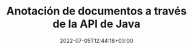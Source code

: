 ---
############################# Static ############################
layout: "product"
date: 2022-07-05T12:44:18+03:00
draft: false

product: "Annotation"
product_tag: "annotation"
platform: "Java"
platform_tag: "java"

############################# Head ############################
head_title: "API de anotación de documentos de Java | Ver y anotar imágenes PDF Word Excel PPTX"
head_description: "API de anotación de documentos de Java. Ver, etiquetar, comentar y anotar PDF Word DOCX, Excel XLSX, PPTX, EML EMLX, VSS VSD, OTP, CAD y formatos de archivo de imagen."

############################# Header ############################
title: "Anotación de documentos a través de la API de Java"
description: "Cree aplicaciones Java con capacidades para ver y anotar PDF, HTML, MS Office y otros formatos de documentos sin instalar ningún software externo."
button:
    enable: true
    icon: "fas fa-arrow-down"
    label: "Descargue prueba gratis"
    link: "https://downloads.groupdocs.com/annotation/java"

############################# SubMenu ############################
submenu:
    enable: true
    
    left:
        img_alt: "GroupDocs.Annotation for Java"
        image: "https://www.groupdocs.cloud/templates/groupdocs/images/product-logos/groupdocs-annotation-java.png"
        product: "GroupDocs.Annotation"
        platform: "Java"

    middle:
        button:
            # button loop
            - link: "#overview"
              text: "Visión de conjunto"

            # button loop
            - link: "#features"
              text: "Características"

            # button loop
            - link: "#support"
              text: "Support"

            # button loop
            - link: "https://products.groupdocs.app/annotation"
              text: "Live Demo"

            # button loop
            - link: "https://purchase.groupdocs.com/pricing/annotation/java"
              text: "Precios"

    right:
        link_download: "https://downloads.groupdocs.com/annotation"
        link_learn: "https://docs.groupdocs.com/annotation/java/"
        link_buy: "https://purchase.groupdocs.com"

############################# Overview ############################
overview:
    enable: true
    content: |
      GroupDocs.Annotation Java API es un producto que le permite trabajar con anotaciones en documentos en diferentes plataformas y sistemas operativos, como Android, MacOS, Linux, Windows. GroupDocs.Annotation proporciona una biblioteca con API simple que brinda muchas ventajas: por ejemplo, si necesita mantener los datos confidenciales o elegir cuánta energía necesita para trabajar con la biblioteca, o cambiar parcialmente el trabajo con anotaciones, la biblioteca es muy ligero y flexible.

        GroupDocs.Annotation for Java API le permite trabajar con diferentes tipos de anotaciones, que incluyen: texto, polilínea, área, subrayado, punto, marca de agua, flecha, elipse, reemplazo de texto, distancia, campo de texto, redacción de recursos, etc. Y es compatible con los formatos de documentos más populares, como: PDF, HTML, Microsoft Office Word, hojas de cálculo de Excel, presentaciones de PowerPoint, Visio, correos electrónicos de Outlook, imágenes, metarchivos, dibujos CAD y varios otros formatos. La API brinda la capacidad de obtener miniaturas de páginas de documentos y admite la importación y exportación de anotaciones hacia y desde archivos PDF.

        Con la biblioteca, puede [agregar](/anotación/{{plataforma}}/agregar/bmp/), [editar](/anotar/{{plataforma}}/editar/bmp/), [extraer](/annotation/java/extract/bmp/) y [delete](/annotation/java/remove/bmp/) anotaciones de documentos, rotar documentos, cambiar la solución de miniaturas y esta no es una lista completa de todas las posibilidades . También ofrece un conjunto integral de objetos de datos para personalizar las propiedades de anotación según sus requisitos dentro de todos los formatos de documentos admitidos.

        Trabajar con la API de GroupDocs.Annotation para Java es muy sencillo y consta de unos pocos pasos básicos. Al principio, debe configurar una licencia, luego seleccionar el archivo con el que desea trabajar, luego manipularlo de alguna manera con las anotaciones del documento (eliminar/editar/extraer/eliminar) y guardar el resultado. Para obtener más información, consulte la [documentación] del producto (https://docs.groupdocs.com/annotation/java/getting-started/) o nuestros [ejemplos] (https://github.com/groupdocs-annotation /GroupDocs.Annotation-for-Java) establecido.

        GroupDocs.Annotation se actualiza regularmente y brinda soporte a sus clientes, siempre puede hacernos preguntas o enviarnos sus ideas o contarnos sus necesidades de algo nuevo y con gusto lo implementaremos en nuestras nuevas versiones.
    tabs:
      enable: true
      
      ## TAB ONE ##
      tab_one:
        description: |
          A continuación se muestra una descripción general de GroupDocs.Annotation para Java:
      
        right:
          enable: true
          icon: "fab fa-html5"
          title: "Visión de conjunto"
          content: |
            * Agregar anotaciones
            * Exportar anotaciones
            * Importar anotaciones
            * Comentarios basados en respuestas
            * Compatibilidad de anotaciones
      
      ## TAB TWO ##
      tab_two:
        description: |
          GroupDocs.Annotation para Java es compatible con todos los [formatos de archivo de documentos populares](https://docs.groupdocs.com/annotation/java/supported-document-formats/), incluidos: oficina de Microsoft, PDF, imágenes y muchos otros.
        left:
          enable: true
          table:
            # table loop
            - title: "Microsoft Office Formats"
              content: |
                * **Word**: [DOC](/annotation/java/add/doc/), [DOCX](/annotation/java/add/docx/), [DOCM](/annotation/java/add/docm/), [DOT](/annotation/java/add/dot/), [DOTX](/annotation/java/add/dotx/), [RTF](/annotation/java/add/rtf/)
                * **Excel**: [XLS](/annotation/java/add/xls/), [XLSX](/annotation/java/add/xlsx/), [XLSB](/annotation/java/add/xlsb/), [XLSM](/annotation/java/add/xlsm/)
                * **PowerPoint**: [PPT](/annotation/java/add/ppt/), [PPTX](/annotation/java/add/pptx/), [PPS](/annotation/java/add/pps/), [PPSX](/annotation/java/add/ppsx/), [POTM](/annotation/java/add/potm/), [POTX](/annotation/java/add/potx/), [PPSM](/annotation/java/add/ppsm/), [PPTM](/annotation/java/add/pptm/), [WMF](/annotation/java/add/wmf/), [EMF](/annotation/java/add/emf/)
                * **Outlook**: [EML](/annotation/java/add/eml/), [EMLX](/annotation/java/add/emlx/), [MSG](/annotation/java/add/msg/)
                * **Visio**: [VSS](/annotation/java/add/vss/), [VST](/annotation/java/add/vst/), [VSD](/annotation/java/add/vsd/), [VSDX](/annotation/java/add/vsdx/), [VSX](/annotation/java/add/vsx/)

        right:
          enable: true
          table:
            # table loop
            - title: "Otros formatos"
              content: |
                * **Portable**: [PDF](/annotation/java/add/pdf/) (PDF/A-1a, PDF/A-1b, PDF/A-2a)
                * **OpenDocument**: [ODT](/annotation/java/add/odt/), [ODS](/annotation/java/add/ods/), [ODP](/annotation/java/add/odp/)
                * **Images**: [BMP](/annotation/java/add/bmp/), [JPG](/annotation/java/add/jpg/), [JPEG](/annotation/java/add/jpeg/), [TIFF](/annotation/java/add/tiff/), [TIF](/annotation/java/add/tif/), [PNG](/annotation/java/add/png/), [GIF](/annotation/java/add/gif/), [DCM](/annotation/java/add/dcm/), [DICOM](/annotation/java/add/dicom/)
                * **AutoCAD**: [DWG](/annotation/java/add/dwg/), [DXF](/annotation/java/add/dxf/), [CAD](/annotation/java/add/cad/)
                * **Other**: [HTM](/annotation/java/add/htm/), [HTML](/annotation/java/add/html/), [CSV](/annotation/java/add/csv/), [DJVU](/annotation/java/add/djvu/), [OTP](/annotation/java/add/otp/), [OTT](/annotation/java/add/ott/)

      ## TAB THREE ##
      tab_three:
        description: |
          GroupDocs.Annotation para Java es compatible con los siguientes sistemas operativos, marcos y administradores de paquetes:
      
        left:
          enable: true
          table:
            # table loop
            - icon: "fab fa-windows"
              title: "Sistemas operativos"
              content: |
                * Microsoft Windows Desktop
                * Microsoft Windows Server
                * Linux
                * MacOS

            # table loop
            - icon: "fas fa-code"
              title: "Marcos compatibles"
              content: |
                * Java 7 (1.7) y superior

        right:
          enable: true
          table:
            # table loop
            - icon: "fas fa-cogs"
              title: "Entornos de desarrollo"
              content: |
                * NetBeans
                * IntelliJ IDEA
                * Eclipse
            # table loop
            - icon: "fas fa-tools"
              title: "Herramienta de automatización de compilación"
              content: |
                * Maven

############################# Features ############################
features:
    enable: true
    title: "Funciones de GroupDocs.Annotation para Java"

    feature:
      # feature loop
      - icon: "fas fa-copy"
        link: "https://docs.groupdocs.com/annotation/java/add-area-annotation/"
        content: "Agregar anotación de área en el documento y vincular comentarios simples y anidados"

      # feature loop
      - icon: "fas fa-eye"
        link: "https://docs.groupdocs.com/annotation/java/add-arrow-annotation/"
        content: "Apunte a un contenido en particular usando la anotación de flecha"

      # feature loop
      - icon: "fas fa-bolt"
        link: "https://docs.groupdocs.com/annotation/java/add-watermark-annotation/"
        content: "Establezca marcas de agua de texto en PDF, diapositivas, hojas de cálculo de Excel, imágenes y diagramas en posición en ángulo"
      
      # feature loop
      - icon: "fas fa-file-powerpoint"
        link: "https://docs.groupdocs.com/annotation/java/add-point-annotation/"
        content: "Agregar comentarios emergentes a cualquier lugar del documento mediante la anotación de puntos"

      # feature loop
      - icon: "fas fa-code"
        link: "https://docs.groupdocs.com/annotation/java/add-polyline-annotation/"
        content: "Utilice la anotación de polilínea para conectar la secuencia de segmentos de línea, segmentos de arco o ambos"

      # feature loop
      - icon: "fas fa-cloud"
        link: "https://docs.groupdocs.com/annotation/java/add-ellipse-annotation/"
        content: "Agregue anotaciones de elipse a PDF, documentos de Word, hojas de cálculo, presentaciones, diagramas e imágenes"

      # feature loop
      - icon: "fas fa-remove-format"
        link: "https://docs.groupdocs.com/annotation/java/add-watermark-annotation/"
        content: "Agregue marcas de agua en ángulo para PDF, PowerPoint, Excel, imágenes y diagramas"

      # feature loop
      - icon: "fas fa-comment-slash"
        link: "https://docs.groupdocs.com/annotation/java/extract-annotations-from-document/"
        content: "Obtener coordenadas de anotación de texto en la representación de imagen de un documento"

      # feature loop
      - icon: "fas fa-location-arrow"
        link: "https://docs.groupdocs.com/annotation/java/add-annotation-to-the-document/"
        content: "Subrayar, tachar o modificar texto específico en un documento"

      # feature loop
      - icon: "fas fa-border-all"
        link: "https://docs.groupdocs.com/annotation/java/add-annotation-to-the-document/"
        content: "Agregar sello de texto o marca de agua y campo de texto en un documento"

      # feature loop
      - icon: "fas fa-wrench"
        link: "https://docs.groupdocs.com/annotation/net/advanced-usage/"
        content: "Import & Exportar anotaciones among Word Documents  &  PowerPoint Presentations"

      # feature loop
      - icon: "fas fa-columns"
        link: "https://docs.groupdocs.com/annotation/java/add-annotation-to-the-document/"
        content: "Anotar hojas de cálculo de Excel con tipos de anotación de texto, reemplazo de texto, marca de agua y redacción de recursos"

      # feature loop
      - icon: "fas fa-file-word"
        link: "https://docs.groupdocs.com/annotation/java/add-annotation-to-the-document/"
        content: "Agregue anotaciones de polilínea, tachado, subrayado o texto a presentaciones y diapositivas de PowerPoint"

      # feature loop
      - icon: "fas fa-envelope"
        link: "https://docs.groupdocs.com/annotation/java/add-point-annotation/"
        content: "Anotación de punto de marca en presentaciones usando coordenadas X, Y"

      # feature loop
      - icon: "fas fa-print"
        link: "https://docs.groupdocs.com/annotation/java/add-point-annotation/"
        content: "Agregue anotaciones de tachado, texto, subrayado o polilínea a las imágenes"

      # feature loop
      - icon: "fas fa-file-archive"
        link: "https://docs.groupdocs.com/annotation/java/get-file-info/"
        content: "Obtener información e imágenes de documentos para diagramas de Visio, como VSS y VSD"

      # feature loop
      - icon: "fas fa-file-code"
        link: "https://docs.groupdocs.com/annotation/java/basic-usage/"
        content: "Obtenga miniaturas de las páginas del documento y trabaje con archivos TIFF de varias páginas"
      
      # feature loop
      - icon: "fas fa-file-excel"
        link: "https://docs.groupdocs.com/annotation/java/get-file-info/"
        content: "Obtener todas las anotaciones de un documento con una sola llamada de función"

      # feature loop
      - icon: "fas fa-heading"
        link: "https://docs.groupdocs.com/annotation/java/add-link-annotation/"
        content: "Agregar anotaciones de vínculos a presentaciones de PDF, Word y PowerPoint"

      # feature loop
      - icon: "fas fa-project-diagram"
        link: "https://docs.groupdocs.com/annotation/java/add-point-annotation/"
        content: "Compatibilidad con SVG Path Parsing para PDF, Word, diagramas, diapositivas y otros formatos de documentos importantes"

      # feature loop
      - icon: "fas fa-cube"
        link: "https://docs.groupdocs.com/annotation/java/technical-support/"
        content: "Soporte para agregar anotaciones de marca de agua a documentos de Word y limpieza para reemplazo de texto"

      # feature loop
      - icon: "fab fa-uncharted"
        link: "https://docs.groupdocs.com/annotation/java/technical-support/"
        content: "Compatibilidad con procesamiento de formas en diagramas para anotaciones de texto"

      # feature loop
      - icon: "fab fa-uncharted"
        link: "https://docs.groupdocs.com/annotation/java/advanced-usage/"
        content: "Ahorre tiempo almacenando en caché vistas previas de páginas de documentos para un procesamiento más rápido"

      # feature loop
      - icon: "fab fa-uncharted"
        link: "https://docs.groupdocs.com/annotation/java/add-annotation-to-the-document/"
        content: "Anote fácilmente documentos de Word, Excel y PowerPoint incluso con formatos más antiguos"

      # feature loop
      - icon: "fab fa-uncharted"
        link: "https://docs.groupdocs.com/annotation/java/add-distance-annotation/"
        content: "Mostrar leyendas de anotaciones de distancia para Excel, PowerPoint y diagramas"

############################# Support ############################
support:
    enable: true

############################# Solutions ############################
solutions:
    enable: true
    title: "GroupDocs.Annotation ofrece API de visualización de documentos para otros entornos de desarrollo populares"

    solution:
        # solution loop
        - img_alt: "GroupDocs.Annotation for .NET"
          image: "/border/groupdocs-annotation-net.svg"
          product: "GroupDocs.Annotation"
          platform: ".NET"
          link: "/annotation/net/"

############################# Back to top ###############################
back_to_top:
  enable: true
---